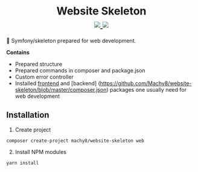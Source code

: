<h1 align="center">
  Website Skeleton
  <br>
  <a href="https://github.com/Machy8/website-skeleton/blob/master/LICENSE">
    <img src="https://img.shields.io/github/license/Machy8/website-skeleton.svg?style=flat">
  </a>
  <a href="https://packagist.org/packages/machy8/website-skeleton">
    <img src="https://img.shields.io/packagist/dt/Machy8/website-skeleton.svg?style=flat">
  </a>
</h1>
🚀 Symfony/skeleton prepared for web development.


**Contains**
- Prepared structure
- Prepared commands in composer and package.json
- Custom error controller
- Installed [frontend](https://github.com/Machy8/website-skeleton/blob/master/package.json) and [backend]
(https://github.com/Machy8/website-skeleton/blob/master/composer.json) packages one usually need for web development

## Installation

1. Create project
```
composer create-project machy8/website-skeleton web
```

2. Install NPM modules
```
yarn install
```
